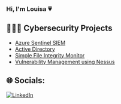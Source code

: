 ### Hi, I'm Louisa 💗

## 👩🏻‍💻 Cybersecurity Projects
- [Azure Sentinel SIEM](https://github.com/louisaarocha/Azure-Sentinel-SIEM)
- [Active Directory](https://github.com/louisaarocha/AD-Homelab-VirtualBox)
- [Simple File Integrity Monitor](https://github.com/louisaarocha/FIM)
- [Vulnerability Management using Nessus ](https://github.com/louisaarocha/Vulnerability-Management-Nessus)

## 🌐 Socials:
[![LinkedIn](https://img.shields.io/badge/LinkedIn-%230077B5.svg?logo=linkedin&logoColor=white)](https://www.linkedin.com/in/louisaarocha/) 


<!-- Proudly created with GPRM ( https://gprm.itsvg.in ) -->

